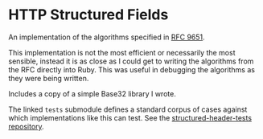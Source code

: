 
HTTP Structured Fields
======================

An implementation of the algorithms specified in [RFC 9651][RFC9651].

This implementation is not the most efficient or necessarily the most sensible,
instead it is as close as I could get to writing the algorithms from the RFC
directly into Ruby.  This was useful in debugging the algorithms as they were
being written.

Includes a copy of a simple Base32 library I wrote.

The linked `tests` submodule defines a standard corpus of cases against which
implementations like this can test.  See the [structured-header-tests repository][tests].

[RFC9651]: https://datatracker.ietf.org/doc/html/rfc9651
[tests]: https://github.com/httpwg/structured-header-tests/

